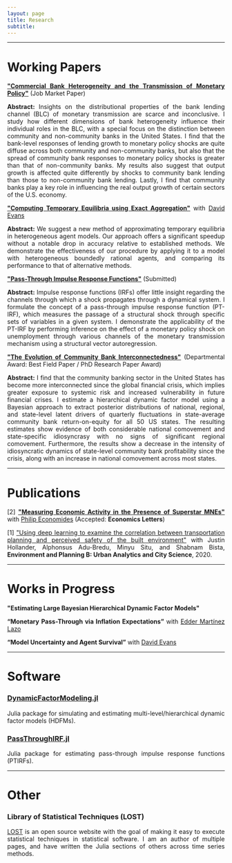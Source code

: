 ```yaml
---
layout: page
title: Research
subtitle: 
---
```

<style>body {text-align: justify}</style>
---
# <b>Working Papers</b> 

<ins>**"Commercial Bank Heterogeneity and the Transmission of Monetary Policy"**</ins> (Job Market Paper)

<b>Abstract:</b>
Insights on the distributional properties of the bank lending channel (BLC) of monetary transmission are scarce and inconclusive.
I study how different dimensions of bank heterogeneity influence their individual roles in the BLC, with a special focus on the distinction between community and non-community banks in the United States.
I find that the bank-level responses of lending growth to monetary policy shocks are quite diffuse across both community and non-community banks, but also that the spread of community bank responses to monetary policy shocks is greater than that of non-community banks. 
My results also suggest that output growth is affected quite differently by shocks to community bank lending than those to non-community bank lending.
Lastly, I find that community banks play a key role in influencing the real output growth of certain sectors of the U.S. economy. 

<ins>**"Computing Temporary Equilibria using Exact Aggregation"**</ins> with [David Evans](http://econevans.com/)

<b>Abstract:</b>
We suggest a new method of approximating temporary equilibria in heterogeneous agent models. 
Our approach offers a significant speedup without a notable drop in accuracy relative to established methods.
We demonstrate the effectiveness of our procedure by applying it to a model with heterogeneous boundedly rational agents, and comparing its performance to that of alternative methods.

[<ins>**"Pass-Through Impulse Response Functions"**</ins>](https://gionikola.github.io/cv/ptirfs_nikolaishvili.pdf) (Submitted)

<b>Abstract:</b>
Impulse response functions (IRFs) offer little insight regarding the channels through which a shock propagates through a dynamical system. 
I formulate the concept of a pass-through impulse response function (PT-IRF), which measures the passage of a structural shock through specific sets of variables in a given system. 
I demonstrate the applicability of the PT-IRF by performing inference on the effect of a monetary policy shock on unemployment through various channels of the monetary transmission mechanism using a structural vector autoregression.

[<ins>**"The Evolution of Community Bank Interconnectedness"**</ins>](https://gionikola.github.io/cv/wp_cbinterconnectedness_nikolaishvili.pdf) (Departmental Award: Best Field Paper / PhD Research Paper Award)

<b>Abstract:</b>
I find that the community banking sector in the United States has become more interconnected since the global financial crisis, which implies greater exposure to systemic risk and increased vulnerability in future financial crises.
I estimate a hierarchical dynamic factor model using a Bayesian approach to extract posterior distributions of national, regional, and state-level latent drivers of quarterly fluctuations in state-average community bank return-on-equity for all 50 US states.
The resulting estimates show evidence of both considerable national comovement and state-specific idiosyncrasy with no signs of significant regional comovement. 
Furthermore, the results show a decrease in the intensity of idiosyncratic dynamics of state-level community bank profitability since the crisis, along with an increase in national comovement across most states.

---
# <b>Publications</b>

[2] [<ins>**"Measuring Economic Activity in the Presence of Superstar MNEs"**</ins>](https://gionikola.github.io/cv/economides&nikolaishvili_2023.pdf) with [Philip Economides](https://philip-economides.com/) (Accepted: **Economics Letters**)

[1] ["Using deep learning to examine the correlation between transportation planning and perceived safety of the built environment"](https://journals.sagepub.com/doi/abs/10.1177/2399808320959079) with Justin Hollander, Alphonsus Adu-Bredu, Minyu Situ, and Shabnam Bista, **Environment and Planning B: Urban Analytics and City Science**, 2020.

---
# <b>Works in Progress</b>

**"Estimating Large Bayesian Hierarchical Dynamic Factor Models"**

**“Monetary Pass-Through via Inflation Expectations”** with [Edder Martínez Lazo](https://economics.uoregon.edu/profile/edderfer/)

**“Model Uncertainty and Agent Survival”** with [David Evans](http://econevans.com/)

---
# <b>Software</b>

### <b>[DynamicFactorModeling.jl](https://github.com/gionikola/DynamicFactorModeling.jl)</b>

Julia package for simulating and estimating multi-level/hierarchical dynamic factor models (HDFMs).

### <b>[PassThroughIRF.jl](https://github.com/gionikola/PassThroughIRF.jl)</b>

Julia package for estimating pass-through impulse response functions (PTIRFs).

---
# <b>Other</b>

### <b>Library of Statistical Techniques (LOST)</b>

[LOST](https://lost-stats.github.io/) is an open source website with the goal of making it easy to execute statistical techniques in statistical software.
I am an author of multiple pages, and have written the Julia sections of others across time series methods. 
